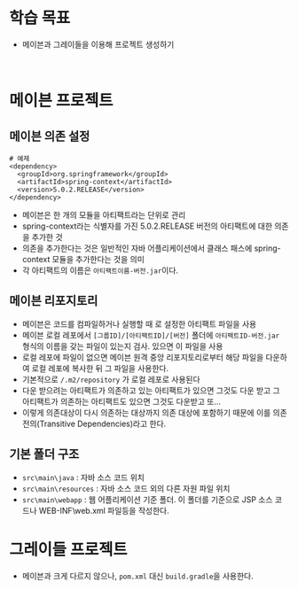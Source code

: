 # 학습 목표
+ 메이븐과 그레이들을 이용해 프로젝트 생성하기
<br/>

# 메이븐 프로젝트
## 메이븐 의존 설정
```
# 예제
<dependency>
  <groupId>org.springframework</groupId>
  <artifactId>spring-context</artifactId>
  <version>5.0.2.RELEASE</version>
</dependency>
```
+ 메이븐은 한 개의 모듈을 아티팩트라는 단위로 관리
+ spring-context라는 식별자를 가진 5.0.2.RELEASE 버전의 아티팩트에 대한 의존을 추가한 것
+ 의존을 추가한다는 것은 일반적인 자바 어플리케이션에서 클래스 패스에 spring-context 모듈을 추가한다는 것을 의미
+ 각 아티팩트의 이름은 `아티팩트이름-버전.jar`이다.

## 메이븐 리포지토리
+ 메이븐은 코드를 컴파일하거나 실행할 때 <dependency>로 설정한 아티팩트 파일을 사용
+ 메이븐 로컬 레포에서 `[그룹ID]/[아티팩트ID]/[버전]` 폴더에 `아티팩트ID-버전.jar` 형식의 이름을 갖는 파일이 있는지 검사. 있으면 이 파일을 사용
+ 로컬 레포에 파일이 없으면 메이븐 원격 중앙 리포지토리로부터 해당 파일을 다운하여 로컬 레포에 복사한 뒤 그 파일을 사용한다.
+ 기본적으로 `/.m2/repository` 가 로컬 레포로 사용된다
+ 다운 받으려는 아티팩트가 의존하고 있는 아티팩트가 있으면 그것도 다운 받고 그 아티팩트가 의존하는 아티팩트도 있으면 그것도 다운받고 또...
+ 이렇게 의존대상이 다시 의존하는 대상까지 의존 대상에 포함하기 때문에 이를 의존 전의(Transitive Dependencies)라고 한다.

## 기본 폴더 구조
+ `src\main\java` : 자바 소스 코드 위치
+ `src\main\resources` : 자바 소스 코드 외의 다른 자원 파일 위치
+ `src\main\webapp` : 웹 어플리케이션 기준 폴더. 이 폴더를 기준으로 JSP 소스 코드나 WEB-INF\web.xml 파일등을 작성한다.

# 그레이들 프로젝트
+ 메이븐과 크게 다르지 않으나, `pom.xml` 대신 `build.gradle`을 사용한다.
